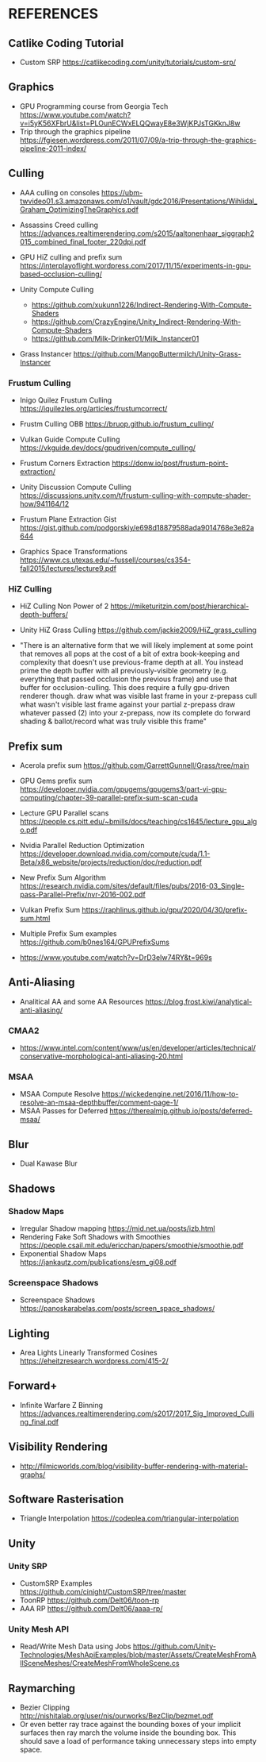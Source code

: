 # REFERENCES
## Catlike Coding Tutorial
- Custom SRP https://catlikecoding.com/unity/tutorials/custom-srp/

## Graphics
- GPU Programming course from Georgia Tech https://www.youtube.com/watch?v=i5yK56XFbrU&list=PLOunECWxELQQwayE8e3WjKPJsTGKknJ8w
- Trip through the graphics pipeline https://fgiesen.wordpress.com/2011/07/09/a-trip-through-the-graphics-pipeline-2011-index/

## Culling
- AAA culling on consoles https://ubm-twvideo01.s3.amazonaws.com/o1/vault/gdc2016/Presentations/Wihlidal_Graham_OptimizingTheGraphics.pdf
- Assassins Creed culling https://advances.realtimerendering.com/s2015/aaltonenhaar_siggraph2015_combined_final_footer_220dpi.pdf

- GPU HiZ culling and prefix sum https://interplayoflight.wordpress.com/2017/11/15/experiments-in-gpu-based-occlusion-culling/

- Unity Compute Culling
  * https://github.com/xukunn1226/Indirect-Rendering-With-Compute-Shaders
  * https://github.com/CrazyEngine/Unity_Indirect-Rendering-With-Compute-Shaders
  * https://github.com/Milk-Drinker01/Milk_Instancer01

- Grass Instancer https://github.com/MangoButtermilch/Unity-Grass-Instancer

### Frustum Culling
- Inigo Quilez Frustum Culling https://iquilezles.org/articles/frustumcorrect/
- Frustm Culling OBB https://bruop.github.io/frustum_culling/
- Vulkan Guide Compute Culling https://vkguide.dev/docs/gpudriven/compute_culling/
- Frustum Corners Extraction https://donw.io/post/frustum-point-extraction/
- Unity Discussion Compute Culling https://discussions.unity.com/t/frustum-culling-with-compute-shader-how/941164/12
- Frustum Plane Extraction Gist https://gist.github.com/podgorskiy/e698d18879588ada9014768e3e82a644

- Graphics Space Transformations https://www.cs.utexas.edu/~fussell/courses/cs354-fall2015/lectures/lecture9.pdf

### HiZ Culling 
- HiZ Culling Non Power of 2 https://miketuritzin.com/post/hierarchical-depth-buffers/
- Unity HiZ Grass Culling https://github.com/jackie2009/HiZ_grass_culling

- "There is an alternative form that we will likely implement at some point that removes all pops at 
      the cost of a bit of extra book-keeping and complexity that doesn't use previous-frame depth at all. 
   You instead prime the depth buffer with all previously-visible geometry 
      (e.g. everything that passed occlusion the previous frame) and use that buffer for occlusion-culling. 
   This does require a fully gpu-driven renderer though.
   draw what was visible last frame in your z-prepass
   cull what wasn't visible last frame against your partial z-prepass
   draw whatever passed (2) into your z-prepass, now its complete
   do forward shading & ballot/record what was truly visible this frame"

## Prefix sum
- Acerola prefix sum https://github.com/GarrettGunnell/Grass/tree/main
- GPU Gems prefix sum https://developer.nvidia.com/gpugems/gpugems3/part-vi-gpu-computing/chapter-39-parallel-prefix-sum-scan-cuda
- Lecture GPU Parallel scans https://people.cs.pitt.edu/~bmills/docs/teaching/cs1645/lecture_gpu_algo.pdf
- Nvidia Parallel Reduction Optimization https://developer.download.nvidia.com/compute/cuda/1.1-Beta/x86_website/projects/reduction/doc/reduction.pdf

- New Prefix Sum Algorithm https://research.nvidia.com/sites/default/files/pubs/2016-03_Single-pass-Parallel-Prefix/nvr-2016-002.pdf
- Vulkan Prefix Sum https://raphlinus.github.io/gpu/2020/04/30/prefix-sum.html
- Multiple Prefix Sum examples https://github.com/b0nes164/GPUPrefixSums

- https://www.youtube.com/watch?v=DrD3eIw74RY&t=969s

## Anti-Aliasing
- Analitical AA and some AA Resources https://blog.frost.kiwi/analytical-anti-aliasing/

### CMAA2
- https://www.intel.com/content/www/us/en/developer/articles/technical/conservative-morphological-anti-aliasing-20.html

### MSAA
- MSAA Compute Resolve https://wickedengine.net/2016/11/how-to-resolve-an-msaa-depthbuffer/comment-page-1/
- MSAA Passes for Deferred https://therealmjp.github.io/posts/deferred-msaa/

## Blur
- Dual Kawase Blur

## Shadows

### Shadow Maps
- Irregular Shadow mapping https://mid.net.ua/posts/izb.html
- Rendering Fake Soft Shadows with Smoothies https://people.csail.mit.edu/ericchan/papers/smoothie/smoothie.pdf
- Exponential Shadow Maps https://jankautz.com/publications/esm_gi08.pdf

### Screenspace Shadows
- Screenspace Shadows https://panoskarabelas.com/posts/screen_space_shadows/

## Lighting
- Area Lights Linearly Transformed Cosines https://eheitzresearch.wordpress.com/415-2/

## Forward+
- Infinite Warfare Z Binning https://advances.realtimerendering.com/s2017/2017_Sig_Improved_Culling_final.pdf

## Visibility Rendering
- http://filmicworlds.com/blog/visibility-buffer-rendering-with-material-graphs/

## Software Rasterisation
- Triangle Interpolation https://codeplea.com/triangular-interpolation

## Unity
### Unity SRP
- CustomSRP Examples https://github.com/cinight/CustomSRP/tree/master
- ToonRP https://github.com/Delt06/toon-rp
- AAA RP https://github.com/Delt06/aaaa-rp/

### Unity Mesh API
- Read/Write Mesh Data using Jobs https://github.com/Unity-Technologies/MeshApiExamples/blob/master/Assets/CreateMeshFromAllSceneMeshes/CreateMeshFromWholeScene.cs

## Raymarching
- Bezier Clipping http://nishitalab.org/user/nis/ourworks/BezClip/bezmet.pdf
- Or even better ray trace against the bounding boxes of your implicit surfaces then ray march the volume inside the bounding box. This should save a load of performance taking unnecessary steps into empty space. 
